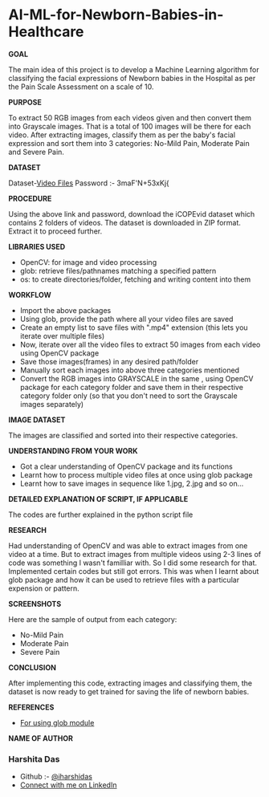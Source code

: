 # AI-ML-for-Newborn-Babies-in-Healthcare

**GOAL**

The main idea of this project is to develop a Machine Learning algorithm for classifying the facial expressions of Newborn babies in the Hospital as per the Pain Scale Assessment on a scale of 10.


**PURPOSE**

To extract 50 RGB images from each videos given and then convert them into Grayscale images. That is a total of 100 images will be there for each video. 
After extracting images, classify them as per the baby's facial expression and sort them into 3 categories: No-Mild Pain, Moderate Pain and Severe Pain.


**DATASET**

Dataset-[Video Files](https://livemissouristate-my.sharepoint.com/:f:/g/personal/nyc10040_missouristate_edu/Ev2GCLuXRK1DsgbeiRGRywkBBzLLqRH-OKaMi3rFHuM3iA?e=Zm3XcU)
Password :- 3maF'N+53xKj{


**PROCEDURE**

Using the above link and password, download the iCOPEvid dataset which contains 2 folders of videos. The dataset is downloaded in ZIP format. Extract it to proceed further.


**LIBRARIES USED**

- OpenCV: for image and video processing
- glob: retrieve files/pathnames matching a specified pattern
- os: to create directories/folder, fetching and writing content into them


**WORKFLOW**

- Import the above packages
- Using glob, provide the path where all your video files are saved
- Create an empty list to save files with ".mp4" extension (this lets you iterate over multiple files)
- Now, iterate over all the video files to extract 50 images from each video using OpenCV package
- Save those images(frames) in any desired path/folder
- Manually sort each images into above three categories mentioned
- Convert the RGB images into GRAYSCALE in the same , using OpenCV package for each category folder and save them in their respective category folder only (so that you don't need to sort the Grayscale images separately)


**IMAGE DATASET**

The images are classified and sorted into their respective categories.


**UNDERSTANDING FROM YOUR WORK**

- Got a clear understanding of OpenCV package and its functions
- Learnt how to process multiple video files at once using glob package
- Learnt how to save images in sequence like 1.jpg, 2.jpg and so on...


**DETAILED EXPLANATION OF SCRIPT, IF APPLICABLE**

The codes are further explained in the python script file


**RESEARCH**

Had understanding of OpenCV and was able to extract images from one video at a time. 
But to extract images from multiple videos using 2-3 lines of code was something I wasn't familliar with. So I did some research for that. Implemented certain codes but still got errors. 
This was when I learnt about glob package and how it can be used to retrieve files with a particular expension or pattern.


**SCREENSHOTS**

Here are the sample of output from each category:

- No-Mild Pain
- Moderate Pain
- Severe Pain


**CONCLUSION**

After implementing this code, extracting images and classifying them, the dataset is now ready to get trained for saving the life of newborn babies.


**REFERENCES**

- [For using glob module](https://docs.python.org/3/library/glob.html)


**NAME OF AUTHOR**

### Harshita Das 
- Github :- [@iharshidas](https://github.com/iharshidas)
- [Connect with me on LinkedIn](https://www.linkedin.com/in/harshitadas)

<!--**DISCLAIMER, IF ANY**

Use this section to mention if any particular disclaimer is -->


